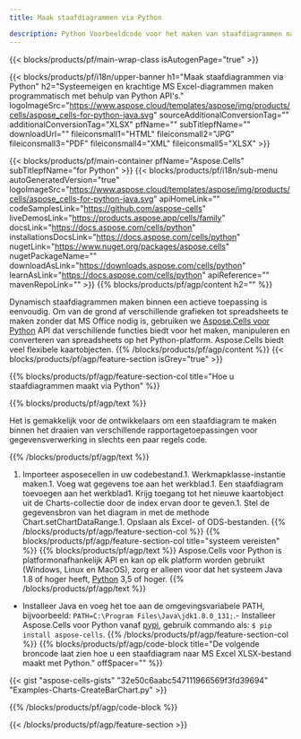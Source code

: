 ```yaml
---
title: Maak staafdiagrammen via Python

description: Python Voorbeeldcode voor het maken van staafdiagrammen naar Excel met Python Bibliotheek. Gebruik deze code voor het maken van een staafdiagram naar MS Excel binnen een op Python gebaseerde applicatie.
---
```

{{< blocks/products/pf/main-wrap-class isAutogenPage="true" >}}

{{< blocks/products/pf/i18n/upper-banner h1="Maak staafdiagrammen via Python" h2="Systeemeigen en krachtige MS Excel-diagrammen maken programmatisch met behulp van Python API\'s." logoImageSrc="https://www.aspose.cloud/templates/aspose/img/products/cells/aspose_cells-for-python-java.svg" sourceAdditionalConversionTag="" additionalConversionTag="XLSX" pfName="" subTitlepfName="" downloadUrl="" fileiconsmall1="HTML" fileiconsmall2="JPG" fileiconsmall3="PDF" fileiconsmall4="XML" fileiconsmall5="XLSX" >}}

{{< blocks/products/pf/main-container pfName="Aspose.Cells" subTitlepfName="for Python" >}}
{{< blocks/products/pf/i18n/sub-menu autoGeneratedVersion="true" logoImageSrc="https://www.aspose.cloud/templates/aspose/img/products/cells/aspose_cells-for-python-java.svg" apiHomeLink="" codeSamplesLink="https://github.com/aspose-cells" liveDemosLink="https://products.aspose.app/cells/family" docsLink="https://docs.aspose.com/cells/python" installationsDocsLink="https://docs.aspose.com/cells/python" nugetLink="https://www.nuget.org/packages/aspose.cells" nugetPackageName="" downloadAsLink="https://downloads.aspose.com/cells/python" learnAsLink="https://docs.aspose.com/cells/python" apiReference="" mavenRepoLink="" >}}
{{% blocks/products/pf/agp/content h2="" %}}

Dynamisch staafdiagrammen maken binnen een actieve toepassing is eenvoudig. Om van de grond af verschillende grafieken tot spreadsheets te maken zonder dat MS Office nodig is, gebruiken we [Aspose.Cells voor Python](https://pypi.org/project/aspose.cells)  API dat verschillende functies biedt voor het maken, manipuleren en converteren van spreadsheets op het Python-platform. Aspose.Cells biedt veel flexibele kaartobjecten.
{{% /blocks/products/pf/agp/content %}}
{{< blocks/products/pf/agp/feature-section isGrey="true" >}}

{{% blocks/products/pf/agp/feature-section-col title="Hoe u staafdiagrammen maakt via Python" %}}

{{% blocks/products/pf/agp/text %}}

Het is gemakkelijk voor de ontwikkelaars om een staafdiagram te maken binnen het draaien van verschillende rapportagetoepassingen voor gegevensverwerking in slechts een paar regels code.

{{% /blocks/products/pf/agp/text %}}

1. Importeer asposecellen in uw codebestand.1. Werkmapklasse-instantie maken.1. Voeg wat gegevens toe aan het werkblad.1. Een staafdiagram toevoegen aan het werkblad1. Krijg toegang tot het nieuwe kaartobject uit de Charts-collectie door de index ervan door te geven.1. Stel de gegevensbron van het diagram in met de methode Chart.setChartDataRange.1. Opslaan als Excel- of ODS-bestanden.
{{% /blocks/products/pf/agp/feature-section-col %}}
{{% blocks/products/pf/agp/feature-section-col title="systeem vereisten" %}}
{{% blocks/products/pf/agp/text %}}
 Aspose.Cells voor Python is platformonafhankelijk API en kan op elk platform worden gebruikt (Windows, Linux en MacOS), zorg er alleen voor dat het systeem Java 1.8 of hoger heeft, [Python](https://www.python.org/downloads/) 3,5 of hoger.
{{% /blocks/products/pf/agp/text %}}
- Installeer Java en voeg het toe aan de omgevingsvariabele PATH, bijvoorbeeld: <code>PATH=C:\Program Files\Java\jdk1.8.0_131;</code>.- Installeer Aspose.Cells voor Python vanaf <a href="https://pypi.org/project/aspose-cells/">pypi</a>, gebruik commando als: <code>$ pip install aspose-cells</code>.
{{% /blocks/products/pf/agp/feature-section-col %}}
{{% blocks/products/pf/agp/code-block title="De volgende broncode laat zien hoe u een staafdiagram naar MS Excel XLSX-bestand maakt met Python." offSpacer="" %}}

{{< gist "aspose-cells-gists" "32e50c6aabc547111966569f3fd39694" "Examples-Charts-CreateBarChart.py" >}}

{{% /blocks/products/pf/agp/code-block %}}

{{< /blocks/products/pf/agp/feature-section >}}

<!-- aboutfile Starts -->
